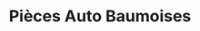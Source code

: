 ---
title: "Pièces Auto Baumoises"
url: /baume-les-dames/pieces-auto-baumoises/
shop: pièces de voitures
---